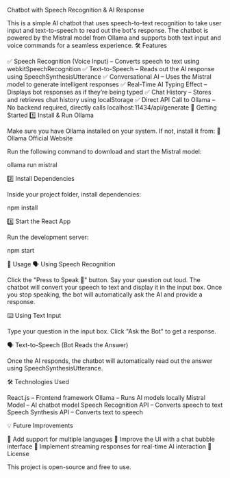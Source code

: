 Chatbot with Speech Recognition & AI Response

This is a simple AI chatbot that uses speech-to-text recognition to take user input and text-to-speech to read out the bot's response. The chatbot is powered by the Mistral model from Ollama and supports both text input and voice commands for a seamless experience. 🛠 Features

✅ Speech Recognition (Voice Input) – Converts speech to text using webkitSpeechRecognition ✅ Text-to-Speech – Reads out the AI response using SpeechSynthesisUtterance ✅ Conversational AI – Uses the Mistral model to generate intelligent responses ✅ Real-Time AI Typing Effect – Displays bot responses as if they’re being typed ✅ Chat History – Stores and retrieves chat history using localStorage ✅ Direct API Call to Ollama – No backend required, directly calls localhost:11434/api/generate 🚀 Getting Started 1️⃣ Install & Run Ollama

Make sure you have Ollama installed on your system. If not, install it from: 🔗 Ollama Official Website

Run the following command to download and start the Mistral model:

ollama run mistral

2️⃣ Install Dependencies

Inside your project folder, install dependencies:

npm install

3️⃣ Start the React App

Run the development server:

npm start

📝 Usage 🗣️ Using Speech Recognition

Click the "Press to Speak 🔴" button.
Say your question out loud.
The chatbot will convert your speech to text and display it in the input box.
Once you stop speaking, the bot will automatically ask the AI and provide a response.

⌨️ Using Text Input

Type your question in the input box.
Click "Ask the Bot" to get a response.

🗣️ Text-to-Speech (Bot Reads the Answer)

Once the AI responds, the chatbot will automatically read out the answer using SpeechSynthesisUtterance.

🛠 Technologies Used

React.js – Frontend framework
Ollama – Runs AI models locally
Mistral Model – AI chatbot model
Speech Recognition API – Converts speech to text
Speech Synthesis API – Converts text to speech

💡 Future Improvements

🔹 Add support for multiple languages 🔹 Improve the UI with a chat bubble interface 🔹 Implement streaming responses for real-time AI interaction 📜 License

This project is open-source and free to use.
